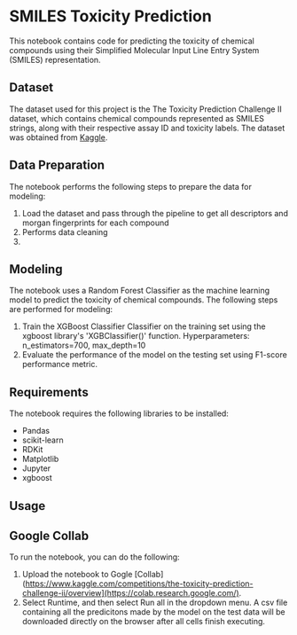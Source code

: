 # SMILES Toxicity Prediction

This notebook contains code for predicting the toxicity of chemical compounds using their Simplified Molecular Input Line Entry System (SMILES) representation.

## Dataset

The dataset used for this project is the The Toxicity Prediction Challenge II dataset, which contains chemical compounds represented as SMILES strings, along with their respective assay ID and toxicity labels. The dataset was obtained from [Kaggle](https://www.kaggle.com/competitions/the-toxicity-prediction-challenge-ii/overview).

## Data Preparation

The notebook performs the following steps to prepare the data for modeling:

1. Load the dataset and pass through the pipeline to get all descriptors and morgan fingerprints for each compound
2. Performs data cleaning
3. 

## Modeling

The notebook uses a Random Forest Classifier as the machine learning model to predict the toxicity of chemical compounds. The following steps are performed for modeling:

1. Train the XGBoost Classifier Classifier on the training set using the xgboost library's 'XGBClassifier()' function. Hyperparameters: n_estimators=700, max_depth=10
2. Evaluate the performance of the model on the testing set using F1-score performance metric.

## Requirements

The notebook requires the following libraries to be installed:

- Pandas
- scikit-learn
- RDKit
- Matplotlib
- Jupyter
- xgboost

## Usage

## Google Collab

To run the notebook, you can do the following:

1. Upload the notebook to Gogle [Collab](https://www.kaggle.com/competitions/the-toxicity-prediction-challenge-ii/overview](https://colab.research.google.com/).
2. Select Runtime, and then select Run all in the dropdown menu. A csv file containing all the predicitons made by the model on the test data will be downloaded directly on the browser after all cells finish executing. 

